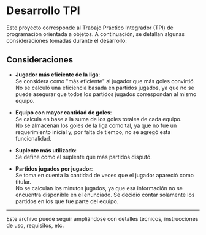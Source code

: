# Desarrollo TPI

Este proyecto corresponde al Trabajo Práctico Integrador (TPI) de programación orientada a objetos. A continuación, se detallan algunas consideraciones tomadas durante el desarrollo:

## Consideraciones

- **Jugador más eficiente de la liga**:  
  Se considera como "más eficiente" al jugador que más goles convirtió.  
  No se calculó una eficiencia basada en partidos jugados, ya que no se puede asegurar que todos los partidos jugados correspondan al mismo equipo.

- **Equipo con mayor cantidad de goles**:  
  Se calcula en base a la suma de los goles totales de cada equipo.  
  No se almacenan los goles de la liga como tal, ya que no fue un requerimiento inicial y, por falta de tiempo, no se agregó esta funcionalidad.

- **Suplente más utilizado**:  
  Se define como el suplente que más partidos disputó.

- **Partidos jugados por jugador**:  
  Se toma en cuenta la cantidad de veces que el jugador apareció como titular.  
  No se calculan los minutos jugados, ya que esa información no se encuentra disponible en el enunciado. Se decidió contar solamente los partidos en los que fue parte del equipo.

---

Este archivo puede seguir ampliándose con detalles técnicos, instrucciones de uso, requisitos, etc.

